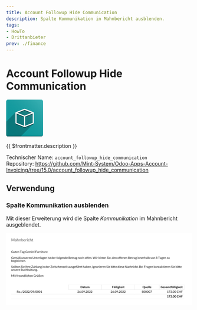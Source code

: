 ```yaml
---
title: Account Followup Hide Communication
description: Spalte Kommunikation in Mahnbericht ausblenden.
tags:
- HowTo
- Drittanbieter
prev: ./finance
---
```

# Account Followup Hide Communication
![icon_oms_box](assets/icon_oms_box.png)

{{ $frontmatter.description }}

Technischer Name: `account_followup_hide_communication`\
Repository: <https://github.com/Mint-System/Odoo-Apps-Account-Invoicing/tree/15.0/account_followup_hide_communication>

## Verwendung

### Spalte Kommunikation ausblenden

Mit dieser Erweiterung wird die Spalte *Kommunikation* im Mahnbericht ausgeblendet.

![](assets/Account%20Followup%20Hide%20Communication.png)